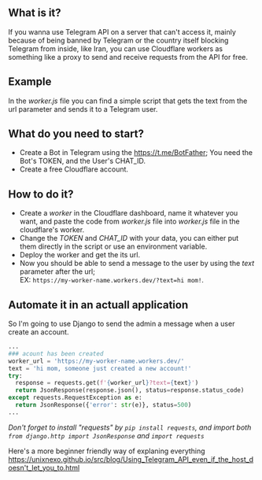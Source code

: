 ## What is it?
If you wanna use Telegram API on a server that can't access it, mainly because of being banned by Telegram or the country itself blocking Telegram from inside, like Iran, you can use Cloudflare workers as something like a proxy to send and receive requests from the API for free.

## Example
In the _worker.js_ file you can find a simple script that gets the text from the url parameter and sends it to a Telegram user.

## What do you need to start?
- Create a Bot in Telegram using the https://t.me/BotFather; You need the Bot's TOKEN, and the User's CHAT_ID.
- Create a free Cloudflare account.

## How to do it?
- Create a _worker_ in the Cloudflare dashboard, name it whatever you want, and paste the code from _worker.js_ file into _worker.js_ file in the cloudflare's worker.
- Change the _TOKEN_ and _CHAT_ID_ with your data, you can either put them directly in the script or use an environment variable.
- Deploy the worker and get the its url.
- Now you should be able to send a message to the user by using the _text_ parameter after the url; <br/>
  EX: ```https://my-worker-name.workers.dev/?text=hi mom!```.

## Automate it in an actuall application
So I'm going to use Django to send the admin a message when a user create an account.
```python
...
### acount has been created
worker_url = 'https://my-worker-name.workers.dev/'
text = 'hi mom, someone just created a new account!'
try:
  response = requests.get(f'{worker_url}?text={text}')
  return JsonResponse(response.json(), status=response.status_code)
except requests.RequestException as e:
  return JsonResponse({'error': str(e)}, status=500)
...
```
_Don't forget to install "requests" by ```pip install requests```, and import both ```from django.http import JsonResponse``` and ```import requests```_

Here's a more beginner friendly way of explaning everything https://unixnexo.github.io/src/blog/Using_Telegram_API_even_if_the_host_doesn't_let_you_to.html

